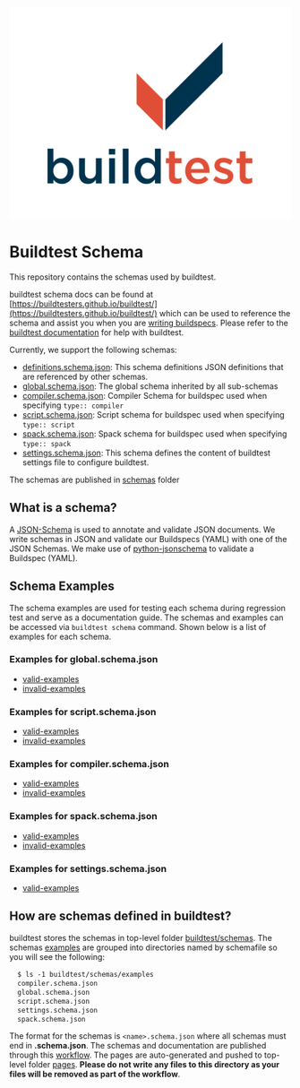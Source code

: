 ![buildtest logo](https://github.com/buildtesters/buildtest/blob/devel/logos/BuildTest_Primary_Center_4x3.png)

# Buildtest Schema

This repository contains the schemas used by buildtest. 

buildtest schema docs can be found at [https://buildtesters.github.io/buildtest/](https://buildtesters.github.io/buildtest/) which can be used 
to reference the schema and assist you when you are [writing buildspecs](https://buildtest.readthedocs.io/en/devel/buildspec_tutorial.html). Please
refer to the [buildtest documentation](https://buildtest.readthedocs.io) for help with buildtest.


Currently, we support the following schemas:

- [definitions.schema.json](https://buildtesters.github.io/buildtest/pages/schemadocs/definitions.html): This schema definitions JSON definitions that are referenced by other schemas.
- [global.schema.json](https://buildtesters.github.io/buildtest/pages/schemadocs/global.html): The global schema inherited by all sub-schemas
- [compiler.schema.json](https://buildtesters.github.io/buildtest/pages/schemadocs/compiler.html): Compiler Schema for buildspec used when specifying ``type:: compiler``
- [script.schema.json](https://buildtesters.github.io/buildtest/pages/schemadocs/script.html): Script schema for buildspec used when specifying ``type:: script``
- [spack.schema.json](https://buildtesters.github.io/buildtest/pages/schemadocs/spack.html): Spack schema for buildspec used when specifying ``type:: spack``
- [settings.schema.json](https://buildtesters.github.io/buildtest/pages/schemadocs/settings.html): This schema defines the content of buildtest settings file to configure buildtest.

The schemas are published in [schemas](https://github.com/buildtesters/buildtest/tree/gh-pages/pages/schemas) folder


## What is a schema?

A [JSON-Schema](https://json-schema.org/) is used to annotate and validate JSON documents. We write schemas in JSON and validate our Buildspecs
(YAML) with one of the JSON Schemas. We make use of [python-jsonschema](https://python-jsonschema.readthedocs.io/en/stable/)
to validate a Buildspec (YAML). 

## Schema Examples

The schema examples are used for testing each schema during regression test and serve as a documentation guide. The schemas
and examples can be accessed via ``buildtest schema`` command. Shown below is a list of examples for each schema.

### Examples for global.schema.json
- [valid-examples](https://buildtesters.github.io/buildtest/pages/examples/global.schema.json/valid/examples.yml)
- [invalid-examples](https://github.com/buildtesters/buildtest/tree/gh-pages/pages/examples/global.schema.json/invalid)

### Examples for script.schema.json

- [valid-examples](https://buildtesters.github.io/buildtest/pages/examples/script.schema.json/valid/examples.yml)
- [invalid-examples](https://buildtesters.github.io/buildtest/pages/examples/script.schema.json/invalid/examples.yml)

### Examples for compiler.schema.json
- [valid-examples](https://buildtesters.github.io/buildtest/pages/examples/compiler.schema.json/valid/examples.yml)
- [invalid-examples](https://buildtesters.github.io/buildtest/pages/examples/compiler.schema.json/invalid/examples.yml)

### Examples for spack.schema.json
- [valid-examples](https://buildtesters.github.io/buildtest/pages/examples/spack.schema.json/valid/examples.yml)
- [invalid-examples](https://buildtesters.github.io/buildtest/pages/examples/spack.schema.json/invalid/examples.yml)

### Examples for settings.schema.json
- [valid-examples](https://github.com/buildtesters/buildtest/tree/gh-pages/pages/examples/settings.schema.json/valid)

 
## How are schemas defined in buildtest?

buildtest stores the schemas in top-level folder [buildtest/schemas](https://github.com/buildtesters/buildtest/tree/devel/buildtest/schemas).
The schemas [examples](https://github.com/buildtesters/buildtest/tree/devel/buildtest/schemas/examples) are grouped into directories named by
schemafile so you will see the following:

```
  $ ls -1 buildtest/schemas/examples 
  compiler.schema.json
  global.schema.json
  script.schema.json
  settings.schema.json
  spack.schema.json
```

The format for the schemas is `<name>.schema.json` where all schemas must end in **.schema.json**. The schemas and documentation are published
through this [workflow](https://github.com/buildtesters/buildtest/blob/devel/.github/workflows/jsonschemadocs.yml). The pages are auto-generated and 
pushed to top-level folder [pages](https://github.com/buildtesters/buildtest/tree/gh-pages/pages). **Please do not write any files to this directory as your files will be removed as part of the workflow**. 
